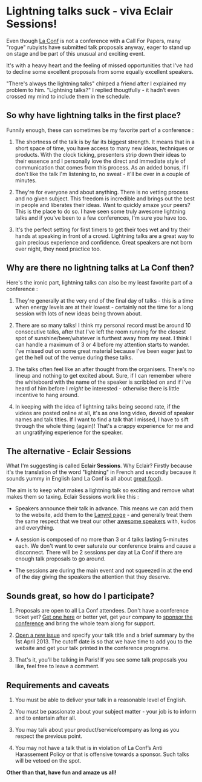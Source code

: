 # Lightning talks suck - viva Eclair Sessions!

Even though [La Conf](http://2013.la-conf.org) is not a conference with a Call For Papers, many "rogue" rubyists have submitted talk proposals anyway, eager to stand up on stage and be part of this unusual and exciting event.

It's with a heavy heart and the feeling of missed opportunities that I've had to decline some excellent proposals from some equally excellent speakers.

"There's always the lightning talks" chirped a friend after I explained my problem to him. "Lightning talks?" I replied thougtfully -  it hadn’t even crossed my mind to include them in the schedule.

## So why have lightning talks in the first place?

Funnily enough, these can sometimes be my favorite part of a conference :

1. The shortness of the talk is by far its biggest strength. It means that in a short space of time, you have access to many new ideas, techniques or products. With the clock ticking, presenters strip down their ideas to their essence and I personally love the direct and immediate style of communication that comes from this process. As an added bonus, if I don't like the talk I'm listening to, no sweat - it'll be over in a couple of minutes.

2. They're for everyone and about anything. There is no vetting process and no given subject. This freedom is incredible and brings out the best in people and liberates their ideas. Want to quickly amaze your peers? This is the place to do so. I have seen some truly awesome lightning talks and if you've been to a few conferences, I'm sure you have too.

3. It's the perfect setting for first timers to get their toes wet and try their hands at speaking in front of a crowd. Lightning talks are a great way to gain precious experience and confidence. Great speakers are not born over night, they need practice too.


## Why are there no lightning talks at La Conf then?

Here's the ironic part, lightning talks can also be my least favorite part of a conference :

1. They're generally at the very end of the final day of talks - this is a time when energy levels are at their lowest - certainly not the time for a long session with lots of new ideas being thrown about.

2. There are so many talks! I think my personal record must be around 10 consecutive talks, after that I've left the room running for the closest spot of sunshine/beer/whatever is furthest away from my seat. I think I can handle a maximum of 3 or 4 before my attention starts to wander. I've missed out on some great material because I've been eager just to get the hell out of the venue during these talks.

3. The talks often feel like an after thought from the organisers. There's no lineup and nothing to get excited about. Sure, if I can remember where the whiteboard with the name of the speaker is scribbled on and if I've heard of him before I *might* be interested - otherwise there is little incentive to hang around.

4. In keeping with the idea of lightning talks being second rate, if the videos are posted online at all, it's as one long video, devoid of speaker names and talk titles. If I want to find a talk that I missed, I have to sift through the whole thing (again)! That's a crappy experience for me and an ungratifying experience for the speaker.


## The alternative - Eclair Sessions

What I'm suggesting is called **Eclair Sessions**. Why Eclair? Firstly because it's the translation of the word "lightning" in French and secondly because it sounds yummy in English (and La Conf is all about [great food](http://2013.la-conf.org/#food)).

The aim is to keep what makes a lightning talk so exciting and remove what makes them so taxing. Eclair Sessions work like this :

* Speakers announce their talk in advance. This means we can add them to the website, add them to the [Lanyrd page](http://lanyrd.com/2013/la-conf/) - and generally treat them the same respect that we treat our other [awesome speakers](http://2013.la-conf.org/#speakers) with, kudos and everything.

* A session is composed of no more than 3 or 4 talks lasting 5-minutes each. We don't want to over saturate our conference brains and cause a disconnect. There will be 2 sessions per day at La Conf if there are enough talk proposals to go around.

* The sessions are during the main event and not squeezed in at the end of the day giving the speakers the attention that they deserve.

## Sounds great, so how do I participate?

1. Proposals are open to all La Conf attendees. Don't have a conference ticket yet? [Get one here](http://tickets.la-conf.org) or better yet, get your company to [sponsor the conference](https://www.dropbox.com/s/90974nczwdfarjw/La%20Conf%20Sponsorship.pdf) and bring the whole team along for support.

2. [Open a new issue]( https://github.com/la-conf/2013-eclair-sessions/issues/new) and specify your talk title and a brief summary by the 1st April 2013. The cutoff date is so that we have time to add you to the website and get your talk printed in the conference programe.

3. That's it, you’ll be talking in Paris! If you see some talk proposals you like, feel free to leave a comment.

## Requirements and caveats

1. You must be able to deliver your talk in a reasonable level of English.

2. You must be passionate about your subject matter - your job is to inform and to entertain after all.

3. You may talk about your product/service/company as long as you respect the previous point.

4. You may not have a talk that is in violation of La Conf’s Anti Harassement Policy or that is offensive towards a sponsor. Such talks will be vetoed on the spot. 

**Other than that, have fun and amaze us all!**
